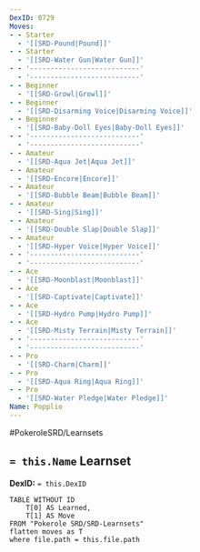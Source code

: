 ```yaml
---
DexID: 0729
Moves:
- - Starter
  - '[[SRD-Pound|Pound]]'
- - Starter
  - '[[SRD-Water Gun|Water Gun]]'
- - '---------------------------'
  - '---------------------------'
- - Beginner
  - '[[SRD-Growl|Growl]]'
- - Beginner
  - '[[SRD-Disarming Voice|Disarming Voice]]'
- - Beginner
  - '[[SRD-Baby-Doll Eyes|Baby-Doll Eyes]]'
- - '---------------------------'
  - '---------------------------'
- - Amateur
  - '[[SRD-Aqua Jet|Aqua Jet]]'
- - Amateur
  - '[[SRD-Encore|Encore]]'
- - Amateur
  - '[[SRD-Bubble Beam|Bubble Beam]]'
- - Amateur
  - '[[SRD-Sing|Sing]]'
- - Amateur
  - '[[SRD-Double Slap|Double Slap]]'
- - Amateur
  - '[[SRD-Hyper Voice|Hyper Voice]]'
- - '---------------------------'
  - '---------------------------'
- - Ace
  - '[[SRD-Moonblast|Moonblast]]'
- - Ace
  - '[[SRD-Captivate|Captivate]]'
- - Ace
  - '[[SRD-Hydro Pump|Hydro Pump]]'
- - Ace
  - '[[SRD-Misty Terrain|Misty Terrain]]'
- - '---------------------------'
  - '---------------------------'
- - Pro
  - '[[SRD-Charm|Charm]]'
- - Pro
  - '[[SRD-Aqua Ring|Aqua Ring]]'
- - Pro
  - '[[SRD-Water Pledge|Water Pledge]]'
Name: Popplio
---
```


#PokeroleSRD/Learnsets

## `= this.Name` Learnset

**DexID:** `= this.DexID`

```dataview
TABLE WITHOUT ID
    T[0] AS Learned,
    T[1] AS Move
FROM "Pokerole SRD/SRD-Learnsets"
flatten moves as T
where file.path = this.file.path
```
